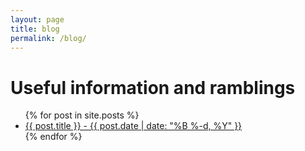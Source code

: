 ```yaml
---
layout: page
title: blog
permalink: /blog/
---
```


# Useful information and ramblings

<ul>
  {% for post in site.posts %}
    <li>
      <a href="{{ post.url }}">{{ post.title }} - {{ post.date | date: "%B %-d, %Y" }}</a>
    </li>
  {% endfor %}
</ul>
